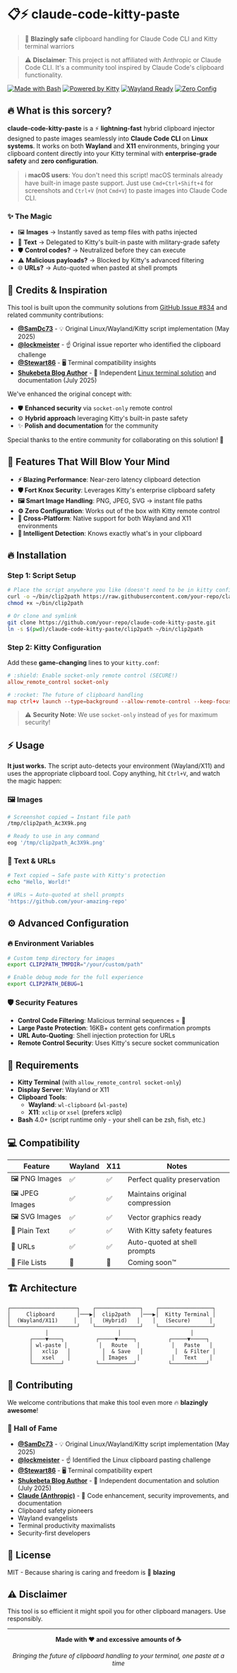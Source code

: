 # 📋⚡ claude-code-kitty-paste

> :rocket: **Blazingly safe** clipboard handling for Claude Code CLI and Kitty terminal warriors

> :warning: **Disclaimer**: This project is not affiliated with Anthropic or Claude Code CLI. It's a community tool inspired by Claude Code's clipboard functionality.

[![Made with Bash](https://img.shields.io/badge/Made%20with-Bash-1f425f.svg)](https://www.gnu.org/software/bash/)
[![Powered by Kitty](https://img.shields.io/badge/Powered%20by-Kitty-ff6b35.svg)](https://sw.kovidgoyal.net/kitty/)
[![Wayland Ready](https://img.shields.io/badge/Wayland-Ready-blue.svg)](https://wayland.freedesktop.org/)
[![Zero Config](https://img.shields.io/badge/Zero-Config-brightgreen.svg)](#)

## 🔥 What is this sorcery?

**claude-code-kitty-paste** is a :zap: **lightning-fast** hybrid clipboard injector designed to paste images seamlessly into **Claude Code CLI** on **Linux systems**. It works on both **Wayland** and **X11** environments, bringing your clipboard content directly into your Kitty terminal with **enterprise-grade safety** and **zero configuration**.

> :information_source: **macOS users**: You don't need this script! macOS terminals already have built-in image paste support. Just use `Cmd+Ctrl+Shift+4` for screenshots and `Ctrl+V` (not `Cmd+V`) to paste images into Claude Code CLI.

### :sparkles: **The Magic**

- :framed_picture: **Images** → Instantly saved as temp files with paths injected
- :memo: **Text** → Delegated to Kitty's built-in paste with military-grade safety
- :shield: **Control codes?** → Neutralized before they can execute
- :warning: **Malicious payloads?** → Blocked by Kitty's advanced filtering
- :globe_with_meridians: **URLs?** → Auto-quoted when pasted at shell prompts

## :pray: Credits & Inspiration

This tool is built upon the community solutions from [GitHub Issue #834](https://github.com/anthropics/claude-code/issues/834) and related community contributions:

- **[@SamDc73](https://github.com/SamDc73)** - :bulb: Original Linux/Wayland/Kitty script implementation (May 2025)
- **[@lockmeister](https://github.com/lockmeister)** - :point_up: Original issue reporter who identified the clipboard challenge
- **[@Stewart86](https://github.com/Stewart86)** - :desktop_computer: Terminal compatibility insights  
- **[Shukebeta Blog Author](https://blog.shukebeta.com/)** - :memo: Independent [Linux terminal solution](https://blog.shukebeta.com/2025/07/11/quick-fix-claude-code-image-paste-in-linux-terminal/) and documentation (July 2025)

We've enhanced the original concept with:

- :shield: **Enhanced security** via `socket-only` remote control
- :gear: **Hybrid approach** leveraging Kitty's built-in paste safety  
- :sparkles: **Polish and documentation** for the community

Special thanks to the entire community for collaborating on this solution! :clap:

## :rocket: Features That Will Blow Your Mind

- **:zap: Blazing Performance**: Near-zero latency clipboard detection
- **:shield: Fort Knox Security**: Leverages Kitty's enterprise clipboard safety
- **:framed_picture: Smart Image Handling**: PNG, JPEG, SVG → instant file paths
- **:gear: Zero Configuration**: Works out of the box with Kitty remote control
- **:ocean: Cross-Platform**: Native support for both Wayland and X11 environments
- **:crystal_ball: Intelligent Detection**: Knows exactly what's in your clipboard

## :fire: Installation

### Step 1: Script Setup

```bash
# Place the script anywhere you like (doesn't need to be in kitty config)
curl -o ~/bin/clip2path https://raw.githubusercontent.com/your-repo/claude-code-kitty-paste/main/clip2path
chmod +x ~/bin/clip2path

# Or clone and symlink
git clone https://github.com/your-repo/claude-code-kitty-paste.git
ln -s $(pwd)/claude-code-kitty-paste/clip2path ~/bin/clip2path
```

### Step 2: Kitty Configuration

Add these **game-changing** lines to your `kitty.conf`:

```conf
# :shield: Enable socket-only remote control (SECURE!)
allow_remote_control socket-only

# :rocket: The future of clipboard handling  
map ctrl+v launch --type=background --allow-remote-control --keep-focus ~/bin/clip2path
```

> :warning: **Security Note**: We use `socket-only` instead of `yes` for maximum security!

## :zap: Usage

**It just works.** The script auto-detects your environment (Wayland/X11) and uses the appropriate clipboard tool. Copy anything, hit `Ctrl+V`, and watch the magic happen:

### :framed_picture: Images
```bash
# Screenshot copied → Instant file path
/tmp/clip2path_Ac3X9k.png

# Ready to use in any command
eog '/tmp/clip2path_Ac3X9k.png'
```

### :memo: Text & URLs
```bash
# Text copied → Safe paste with Kitty's protection
echo "Hello, World!"

# URLs → Auto-quoted at shell prompts
'https://github.com/your-amazing-repo'
```

## :gear: Advanced Configuration

### :fire: Environment Variables

```bash
# Custom temp directory for images
export CLIP2PATH_TMPDIR="/your/custom/path"

# Enable debug mode for the full experience
export CLIP2PATH_DEBUG=1
```

### :shield: Security Features

- **Control Code Filtering**: Malicious terminal sequences = :no_entry_sign:
- **Large Paste Protection**: 16KB+ content gets confirmation prompts
- **URL Auto-Quoting**: Shell injection protection for URLs
- **Remote Control Security**: Uses Kitty's secure socket communication

## :construction_worker: Requirements

- **Kitty Terminal** (with `allow_remote_control socket-only`)
- **Display Server**: Wayland or X11
- **Clipboard Tools**:
  - **Wayland**: `wl-clipboard` (`wl-paste`)
  - **X11**: `xclip` or `xsel` (prefers xclip)
- **Bash** 4.0+ (script runtime only - your shell can be zsh, fish, etc.)

## :computer: Compatibility

| Feature | Wayland | X11 | Notes |
|---------|---------|-----|-------|
| :framed_picture: PNG Images | :white_check_mark: | :white_check_mark: | Perfect quality preservation |
| :framed_picture: JPEG Images | :white_check_mark: | :white_check_mark: | Maintains original compression |
| :framed_picture: SVG Images | :white_check_mark: | :white_check_mark: | Vector graphics ready |
| :memo: Plain Text | :white_check_mark: | :white_check_mark: | With Kitty safety features |
| :link: URLs | :white_check_mark: | :white_check_mark: | Auto-quoted at shell prompts |
| :file_folder: File Lists | :construction: | :construction: | Coming soon™ |

## :building_construction: Architecture

```
┌─────────────────────┐    ┌──────────────┐    ┌─────────────────┐
│     Clipboard       │───▶│  clip2path   │───▶│  Kitty Terminal │
│  (Wayland/X11)     │    │   (Hybrid)   │    │   (Secure)      │
└─────────────────────┘    └──────────────┘    └─────────────────┘
            │                      │                      │
       ┌────▼────┐          ┌─────▼─────┐          ┌─────▼─────┐
       │ wl-paste │          │   Route   │          │   Paste   │
       │   xclip   │          │  & Save   │          │  & Filter │
       │   xsel    │          │ Images   │          │   Text    │
       └─────────┘          └───────────┘          └───────────┘
```

## :handshake: Contributing

We welcome contributions that make this tool even more :fire: **blazingly awesome**!

### :pray: Hall of Fame
- **[@SamDc73](https://github.com/SamDc73)** - :bulb: Original Linux/Wayland/Kitty script implementation (May 2025)
- **[@lockmeister](https://github.com/lockmeister)** - :point_up: Identified the Linux clipboard pasting challenge  
- **[@Stewart86](https://github.com/Stewart86)** - :desktop_computer: Terminal compatibility expert
- **[Shukebeta Blog Author](https://blog.shukebeta.com/)** - :memo: Independent documentation and solution (July 2025)
- **[Claude (Anthropic)](https://claude.ai)** - :robot: Code enhancement, security improvements, and documentation
- Clipboard safety pioneers
- Wayland evangelists  
- Terminal productivity maximalists
- Security-first developers

## :scroll: License

MIT - Because sharing is caring and freedom is :rocket: **blazing**

## :warning: Disclaimer

This tool is so efficient it might spoil you for other clipboard managers. Use responsibly.

---

<div align="center">

**Made with :heart: and excessive amounts of :coffee:**

*Bringing the future of clipboard handling to your terminal, one paste at a time*

</div>